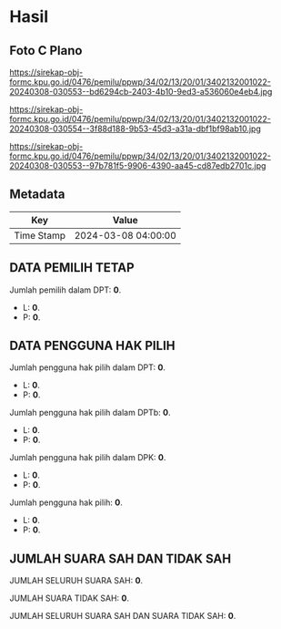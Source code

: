# Hasil

## Foto C Plano

https://sirekap-obj-formc.kpu.go.id/0476/pemilu/ppwp/34/02/13/20/01/3402132001022-20240308-030553--bd6294cb-2403-4b10-9ed3-a536060e4eb4.jpg

https://sirekap-obj-formc.kpu.go.id/0476/pemilu/ppwp/34/02/13/20/01/3402132001022-20240308-030554--3f88d188-9b53-45d3-a31a-dbf1bf98ab10.jpg

https://sirekap-obj-formc.kpu.go.id/0476/pemilu/ppwp/34/02/13/20/01/3402132001022-20240308-030553--97b781f5-9906-4390-aa45-cd87edb2701c.jpg


## Metadata

| Key        | Value               |
| ---------- | ------------------- |
| Time Stamp | 2024-03-08 04:00:00 |


## DATA PEMILIH TETAP

Jumlah pemilih dalam DPT: **0**.
 * L: **0**.
 * P: **0**.

## DATA PENGGUNA HAK PILIH

Jumlah pengguna hak pilih dalam DPT: **0**.
 * L: **0**.
 * P: **0**.

Jumlah pengguna hak pilih dalam DPTb: **0**.
 * L: **0**.
 * P: **0**.

Jumlah pengguna hak pilih dalam DPK: **0**.
 * L: **0**.
 * P: **0**.

Jumlah pengguna hak pilih: **0**.
 * L: **0**.
 * P: **0**.

## JUMLAH SUARA SAH DAN TIDAK SAH

JUMLAH SELURUH SUARA SAH: **0**.

JUMLAH SUARA TIDAK SAH: **0**.

JUMLAH SELURUH SUARA SAH DAN SUARA TIDAK SAH: **0**.


